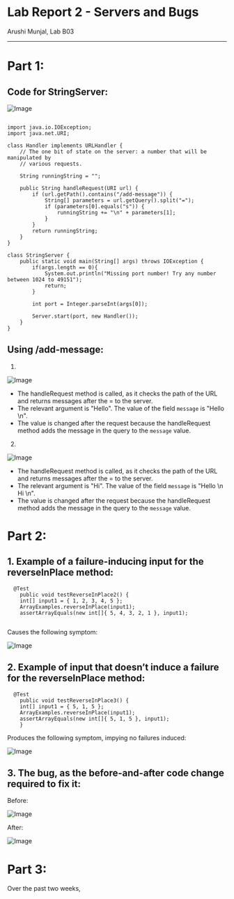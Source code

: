 # Lab Report 2 - Servers and Bugs
Arushi Munjal, Lab B03

---

# Part 1:

## Code for StringServer: 

![Image](StringServer.png)

```

import java.io.IOException;
import java.net.URI;

class Handler implements URLHandler {
    // The one bit of state on the server: a number that will be manipulated by
    // various requests.

    String runningString = "";

    public String handleRequest(URI url) {
        if (url.getPath().contains("/add-message")) {
            String[] parameters = url.getQuery().split("=");
            if (parameters[0].equals("s")) {
                runningString += "\n" + parameters[1];
            }
        }
        return runningString;
    }
}

class StringServer {
    public static void main(String[] args) throws IOException {
        if(args.length == 0){
            System.out.println("Missing port number! Try any number between 1024 to 49151");
            return;
        }

        int port = Integer.parseInt(args[0]);

        Server.start(port, new Handler());
    }
}

``` 

## Using /add-message:

1. 

![Image](serveroutput2.png)

- The handleRequest method is called, as it checks the path of the URL and returns messages after the = to the server.
- The relevant argument is "Hello". The value of the field `message` is "Hello \n".
- The value is changed after the request because the handleRequest method adds the message in the query to the `message` value.


2. 

![Image](serveroutput1.png)

- The handleRequest method is called, as it checks the path of the URL and returns messages after the = to the server.
- The relevant argument is "Hi". The value of the field `message` is "Hello \n Hi \n".
- The value is changed after the request because the handleRequest method adds the message in the query to the `message` value.

# Part 2:

## 1. Example of a failure-inducing input for the reverseInPlace method:

```
  @Test 
	public void testReverseInPlace2() {
    int[] input1 = { 1, 2, 3, 4, 5 };
    ArrayExamples.reverseInPlace(input1);
    assertArrayEquals(new int[]{ 5, 4, 3, 2, 1 }, input1);
    
```

Causes the following symptom:

![Image](output1.png)


## 2. Example of input that doesn’t induce a failure for the reverseInPlace method:

```
  @Test 
	public void testReverseInPlace3() {
    int[] input1 = { 5, 1, 5 };
    ArrayExamples.reverseInPlace(input1);
    assertArrayEquals(new int[]{ 5, 1, 5 }, input1);
	}

```
Produces the following symptom, impying no failures induced:

![Image](output2.png)


## 3. The bug, as the before-and-after code change required to fix it:

Before:

![Image](badcode.png)

After:

![Image](goodcode.png)



# Part 3:

Over the past two weeks, 



